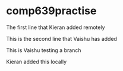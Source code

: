 # comp639practise

The first line that Kieran added remotely

This is the second line that Vaishu has added

This is Vaishu testing a branch

Kieran added this locally